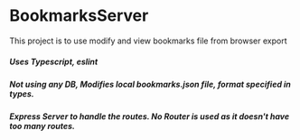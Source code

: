 # BookmarksServer
This project is to use modify and view  bookmarks file from browser export 

##### Uses Typescript, eslint
##### Not using any DB, Modifies local bookmarks.json file, format specified in types.
##### Express Server to handle the routes. No Router is used as it doesn't have too many routes.
